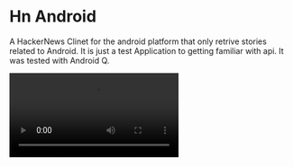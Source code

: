 # Hn Android

A HackerNews Clinet for the android platform that only retrive stories related to Android. It is just a test Application to getting familiar with api. It was tested with Android Q.

![](recording.webm)
